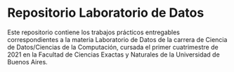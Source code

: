 # Repositorio Laboratorio de Datos

Este repositorio contiene los trabajos prácticos entregables correspondientes a la 
materia Laboratorio de Datos de la carrera de Ciencia de Datos/Ciencias de 
la Computación, cursada el primer cuatrimestre de 2021 en la  Facultad de Ciencias Exactas 
y Naturales de la Universidad de Buenos Aires. 
